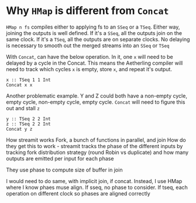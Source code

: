 # Why `HMap` is different from `Concat`
`HMap n fs` compiles either to applying fs to an `SSeq` or a `TSeq`. Either way, joining the outputs is well defined. 
If it's a `SSeq`, all the outputs join on the same clock.
If it's a `TSeq`, all the outputs are on separate clocks.
No delaying is necessary to smooth out the merged streams into an `SSeq` or `TSeq`

With `Concat`, can have the below operation. In it, one `x` will need to be delayed by a cycle in the Concat.
This means the Aetherling compiler will need to track which cycles `x` is empty, store `x`, and repeat it's output.
```
x :: TSeq 1 1 Int
Concat x x
```
Another problematic example. Y and Z could both have a non-empty cycle, empty cycle, non-empty cycle, empty cycle. 
`Concat` will need to figure this out and stall `z`
```
y :: TSeq 2 2 Int
z :: TSeq 2 2 Int
Concat y z
```

How streamit works
Fork, a bunch of functions in parallel, and join
How do they get this to work - streamit tracks the phase of the different inputs by tracking fork distribution strategy (round Robin vs duplicate) and how many  outputs are emitted per input for each phase

They use phase to compute size of buffer in join

I would need to do same, with implicit join, if concat. Instead, I use HMap where I know phaes muse align. If sseq, no phase to consider. If tseq, each operation on different clock so phases are aligned correctly
